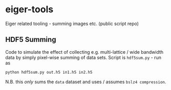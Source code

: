 # eiger-tools
Eiger related tooling - summing images etc. (public script repo)

## HDF5 Summing

Code to simulate the effect of collecting e.g. multi-lattice / wide bandwidth data by simply pixel-wise summing of data sets. Script is `hdf5sum.py` - run as

```
python hdf5sum.py out.h5 in1.h5 in2.h5
```

N.B. this _only_ sums the `data` dataset and uses / assumes `bslz4 compression`.